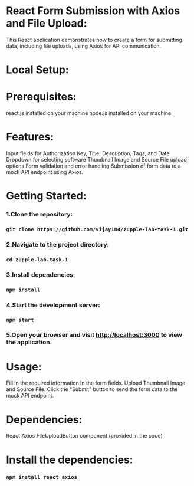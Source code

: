# React Form Submission with Axios and File Upload:

This React application demonstrates how to create a form for submitting data, including file uploads, using Axios for API communication.

# Local Setup:

# Prerequisites:

react.js installed on your machine
node.js installed on your machine

# Features:

Input fields for Authorization Key, Title, Description, Tags, and Date
Dropdown for selecting software
Thumbnail Image and Source File upload options
Form validation and error handling
Submission of form data to a mock API endpoint using Axios.

# Getting Started:

### 1.Clone the repository:

### `git clone https://github.com/vijay184/zupple-lab-task-1.git`

### 2.Navigate to the project directory:

### `cd zupple-lab-task-1`

### 3.Install dependencies:

### `npm install`

### 4.Start the development server:

### `npm start`               

### 5.Open your browser and visit [http://localhost:3000](https://zupple-lab-task-1.vercel.app/) to view the application.

# Usage:

Fill in the required information in the form fields.
Upload Thumbnail Image and Source File.
Click the "Submit" button to send the form data to the mock API endpoint.

# Dependencies:

React
Axios
FileUploadButton component (provided in the code)

# Install the dependencies:

### `npm install react axios`
